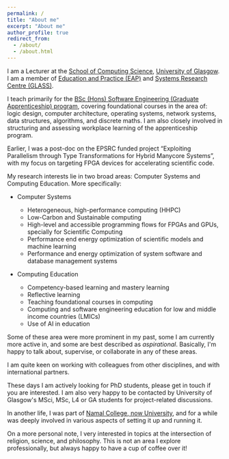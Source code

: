 ```yaml
---
permalink: /
title: "About me"
excerpt: "About me"
author_profile: true
redirect_from: 
  - /about/
  - /about.html
---
```


I am a Lecturer at the [School of Computing Science](https://www.gla.ac.uk/schools/computing/), [University of Glasgow](https://www.gla.ac.uk). I am a member of [Education and Practice (EAP)](https://www.gla.ac.uk/schools/computing/research/researchsections/educationandpracticeeap/) and [Systems Research Centre (GLASS)](https://www.gla.ac.uk/schools/computing/research/researchsections/systems-section/).

I teach primarily for the [BSc (Hons) Software Engineering (Graduate Apprenticeship) program](https://www.gla.ac.uk/schools/computing/undergraduate/graduateapprenticeships/), covering foundational courses in the area of: logic design, computer architecture, operating systems, network systems, data structures, algorithms, and discrete maths. I am also closely involved in structuring and assessing workplace learning of the apprenticeship program.

Earlier, I was a post-doc on the EPSRC funded project “Exploiting Parallelism through Type Transformations for Hybrid Manycore Systems”, with my focus on targeting FPGA devices for accelerating scientific code. 

My research interests lie in two broad areas: Computer Systems and Computing Education. More specifically:

+ Computer Systems 
   + Heterogeneous, high-performance computing (HHPC)
   + Low-Carbon and Sustainable computing
   + High-level and accessible programming flows for FPGAs and GPUs, specially for Scientific Computing
   + Performance end energy optimization of scientific models and machine learning 
   + Performance and energy optimization of system software and database management systems

+ Computing Education
  + Competency-based learning and mastery learning
  + Reflective learning
  + Teaching foundational courses in computing
  + Computing and software engineering education for low and middle income countries (LMICs)
  + Use of AI in education

Some of these area were more prominent in my past, some I am currently more active in, and some are best described as _aspirational_. Basically, I'm happy to talk about, supervise, or collaborate in any of these areas.

I am quite keen on working with colleagues from other disciplines, and with international partners. 
  
These days I am actively looking for PhD students, please get in touch if you are interested. I am also very happy to be contacted by University of Glasgow's MSci, MSc, L4 or GA students for project-related discussions. 

In another life, I was part of [Namal College, now University](https://namal.edu.pk/), and for a while was deeply involved in various aspects of setting it up and running it. 

On a more personal note, I very interested in topics at the intersection of religion, science, and philosophy. This is not an area I explore professionally, but always happy to have a cup of coffee over it!

<!---
=====================================================

COMMENTED OUT TEMPLATE

=====================================================
This is the front page of a website that is powered by the [academicpages template](https://github.com/academicpages/academicpages.github.io) and hosted on GitHub pages. [GitHub pages](https://pages.github.com) is a free service in which websites are built and hosted from code and data stored in a GitHub repository, automatically updating when a new commit is made to the respository. This template was forked from the [Minimal Mistakes Jekyll Theme](https://mmistakes.github.io/minimal-mistakes/) created by Michael Rose, and then extended to support the kinds of content that academics have: publications, talks, teaching, a portfolio, blog posts, and a dynamically-generated CV. You can fork [this repository](https://github.com/academicpages/academicpages.github.io) right now, modify the configuration and markdown files, add your own PDFs and other content, and have your own site for free, with no ads! An older version of this template powers my own personal website at [stuartgeiger.com](http://stuartgeiger.com), which uses [this Github repository](https://github.com/staeiou/staeiou.github.io).
A data-driven personal website
 ======
 Like many other Jekyll-based GitHub Pages templates, academicpages makes you separate the website's content from its form. The content & metadata of your website are in structured markdown files, while various other files constitute the theme, specifying how to transform that content & metadata into HTML pages. You keep these various markdown (.md), YAML (.yml), HTML, and CSS files in a public GitHub repository. Each time you commit and push an update to the repository, the [GitHub pages](https://pages.github.com/) service creates static HTML pages based on these files, which are hosted on GitHub's servers free of charge.
 
 Many of the features of dynamic content management systems (like Wordpress) can be achieved in this fashion, using a fraction of the computational resources and with far less vulnerability to hacking and DDoSing. You can also modify the theme to your heart's content without touching the content of your site. If you get to a point where you've broken something in Jekyll/HTML/CSS beyond repair, your markdown files describing your talks, publications, etc. are safe. You can rollback the changes or even delete the repository and start over -- just be sure to save the markdown files! Finally, you can also write scripts that process the structured data on the site, such as [this one](https://github.com/academicpages/academicpages.github.io/blob/master/talkmap.ipynb) that analyzes metadata in pages about talks to display [a map of every location you've given a talk](https://academicpages.github.io/talkmap.html).
 
 Getting started
 ======
 1. Register a GitHub account if you don't have one and confirm your e-mail (required!)
 1. Fork [this repository](https://github.com/academicpages/academicpages.github.io) by clicking the "fork" button in the top right. 
 1. Go to the repository's settings (rightmost item in the tabs that start with "Code", should be below "Unwatch"). Rename the repository "[your GitHub username].github.io", which will also be your website's URL.
 1. Set site-wide configuration and create content & metadata (see below -- also see [this set of diffs](http://archive.is/3TPas) showing what files were changed to set up [an example site](https://getorg-testacct.github.io) for a user with the username "getorg-testacct")
 1. Upload any files (like PDFs, .zip files, etc.) to the files/ directory. They will appear at https://[your GitHub username].github.io/files/example.pdf.  
 1. Check status by going to the repository settings, in the "GitHub pages" section
 
 Site-wide configuration
 ------
 The main configuration file for the site is in the base directory in [_config.yml](https://github.com/academicpages/academicpages.github.io/blob/master/_config.yml), which defines the content in the sidebars and other site-wide features. You will need to replace the default variables with ones about yourself and your site's github repository. The configuration file for the top menu is in [_data/navigation.yml](https://github.com/academicpages/academicpages.github.io/blob/master/_data/navigation.yml). For example, if you don't have a portfolio or blog posts, you can remove those items from that navigation.yml file to remove them from the header. 
 
 Create content & metadata
 ------
 For site content, there is one markdown file for each type of content, which are stored in directories like _publications, _talks, _posts, _teaching, or _pages. For example, each talk is a markdown file in the [_talks directory](https://github.com/academicpages/academicpages.github.io/tree/master/_talks). At the top of each markdown file is structured data in YAML about the talk, which the theme will parse to do lots of cool stuff. The same structured data about a talk is used to generate the list of talks on the [Talks page](https://academicpages.github.io/talks), each [individual page](https://academicpages.github.io/talks/2012-03-01-talk-1) for specific talks, the talks section for the [CV page](https://academicpages.github.io/cv), and the [map of places you've given a talk](https://academicpages.github.io/talkmap.html) (if you run this [python file](https://github.com/academicpages/academicpages.github.io/blob/master/talkmap.py) or [Jupyter notebook](https://github.com/academicpages/academicpages.github.io/blob/master/talkmap.ipynb), which creates the HTML for the map based on the contents of the _talks directory).
 
 **Markdown generator**
 
 I have also created [a set of Jupyter notebooks](https://github.com/academicpages/academicpages.github.io/tree/master/markdown_generator
 ) that converts a CSV containing structured data about talks or presentations into individual markdown files that will be properly formatted for the academicpages template. The sample CSVs in that directory are the ones I used to create my own personal website at stuartgeiger.com. My usual workflow is that I keep a spreadsheet of my publications and talks, then run the code in these notebooks to generate the markdown files, then commit and push them to the GitHub repository.
 
 How to edit your site's GitHub repository
 ------
 Many people use a git client to create files on their local computer and then push them to GitHub's servers. If you are not familiar with git, you can directly edit these configuration and markdown files directly in the github.com interface. Navigate to a file (like [this one](https://github.com/academicpages/academicpages.github.io/blob/master/_talks/2012-03-01-talk-1.md) and click the pencil icon in the top right of the content preview (to the right of the "Raw | Blame | History" buttons). You can delete a file by clicking the trashcan icon to the right of the pencil icon. You can also create new files or upload files by navigating to a directory and clicking the "Create new file" or "Upload files" buttons. 
 
 Example: editing a markdown file for a talk
 ![Editing a markdown file for a talk](/images/editing-talk.png)
 
 For more info
 ------
 More info about configuring academicpages can be found in [the guide](https://academicpages.github.io/markdown/). The [guides for the Minimal Mistakes theme](https://mmistakes.github.io/minimal-mistakes/docs/configuration/) (which this theme was forked from) might also be helpful.

-->
